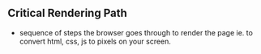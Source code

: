 

## Critical Rendering Path

- sequence of steps the browser goes through to render the page ie. to convert html, css, js to pixels on your screen.

